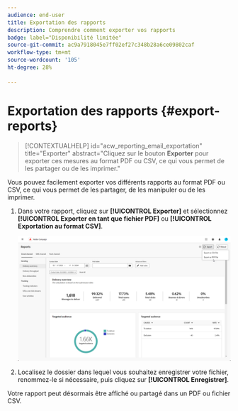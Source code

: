 ```yaml
---
audience: end-user
title: Exportation des rapports
description: Comprendre comment exporter vos rapports
badge: label="Disponibilité limitée"
source-git-commit: ac9a7918045e7ff02ef27c348b28a6ce09802caf
workflow-type: tm+mt
source-wordcount: '105'
ht-degree: 28%

---
```



# Exportation des rapports {#export-reports}

>[!CONTEXTUALHELP]
>id="acw_reporting_email_exportation"
>title="Exporter"
>abstract="Cliquez sur le bouton **Exporter** pour exporter ces mesures au format PDF ou CSV, ce qui vous permet de les partager ou de les imprimer."

Vous pouvez facilement exporter vos différents rapports au format PDF ou CSV, ce qui vous permet de les partager, de les manipuler ou de les imprimer.

1. Dans votre rapport, cliquez sur **[!UICONTROL Exporter]** et sélectionnez **[!UICONTROL Exporter en tant que fichier PDF]** ou **[!UICONTROL Exportation au format CSV]**.

   ![](assets/global_report_export.png)

1. Localisez le dossier dans lequel vous souhaitez enregistrer votre fichier, renommez-le si nécessaire, puis cliquez sur **[!UICONTROL Enregistrer]**.

Votre rapport peut désormais être affiché ou partagé dans un PDF ou fichier CSV.

